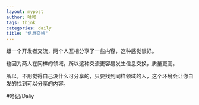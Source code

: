 ```yaml
---
layout: mypost
author: 咕咚
tags: think
categories: daily
title: "信息交换"
---
```


跟一个开发者交流，两个人互相分享了一些内容，这种感觉很好。

也因为两人在同样的领域，所以这种交流更容易发生信息交换，质量更高。

所以，不用觉得自己没什么可分享的，只要找到同样领域的人，这个环境会让你自发的找到可以分享的内容。

#咚记/Daliy 
